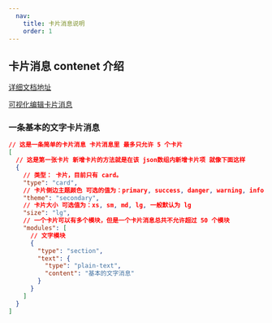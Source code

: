 ```yaml
---
  nav: 
    title: 卡片消息说明
    order: 1
---
```


## 卡片消息 contenet 介绍

[详细文档地址](https://developer.kookapp.cn/doc/cardmessage)

[可视化编辑卡片消息](https://www.kookapp.cn/tools/message-builder.html#/card)

### 一条基本的文字卡片消息

```json
// 这是一条简单的卡片消息 卡片消息里 最多只允许 5 个卡片
[
  // 这是第一张卡片 新增卡片的方法就是在该 json数组内新增卡片项 就像下面这样
  {
    // 类型： 卡片，目前只有 card。
    "type": "card",
    // 卡片侧边主题颜色 可选的值为：primary, success, danger, warning, info, secondary, none.默认为 primary，为 none 时不显示侧边框。
    "theme": "secondary",
    // 卡片大小 可选值为：xs, sm, md, lg, 一般默认为 lg
    "size": "lg",
    // 一个卡片可以有多个模块，但是一个卡片消息总共不允许超过 50 个模块
    "modules": [
      // 文字模块
      {
        "type": "section",
        "text": {
          "type": "plain-text",
          "content": "基本的文字消息"
        }
      }
    ]
  }
]
```

